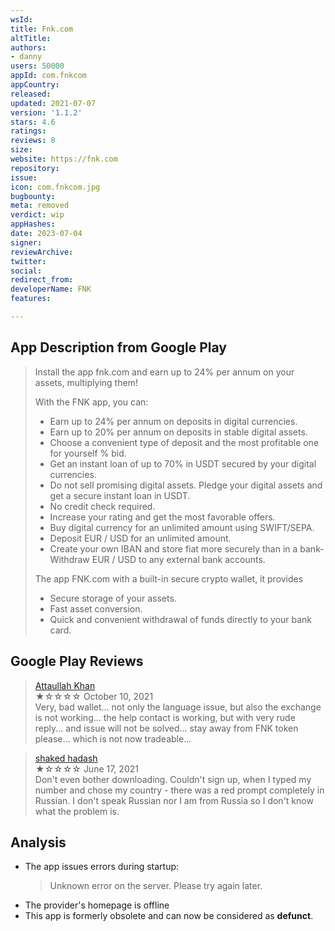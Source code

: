 ```yaml
---
wsId: 
title: Fnk.com
altTitle: 
authors:
- danny
users: 50000
appId: com.fnkcom
appCountry: 
released: 
updated: 2021-07-07
version: '1.1.2'
stars: 4.6
ratings: 
reviews: 8
size: 
website: https://fnk.com
repository: 
issue: 
icon: com.fnkcom.jpg
bugbounty: 
meta: removed
verdict: wip
appHashes: 
date: 2023-07-04
signer: 
reviewArchive: 
twitter: 
social: 
redirect_from: 
developerName: FNK
features: 

---
```


## App Description from Google Play

> Install the app fnk.com and earn up to 24% per annum on your assets, multiplying them!
>
> With the FNK app, you can:
>
> - Earn up to 24% per annum on deposits in digital currencies.
> - Earn up to 20% per annum on deposits in stable digital assets.
> - Choose a convenient type of deposit and the most profitable one for yourself % bid.
> - Get an instant loan of up to 70% in USDT secured by your digital currencies.
> - Do not sell promising digital assets. Pledge your digital assets and get a secure instant loan in USDT.
> - No credit check required.
> - Increase your rating and get the most favorable offers.
> - Buy digital currency for an unlimited amount using SWIFT/SEPA.
> - Deposit EUR / USD for an unlimited amount.
> - Create your own IBAN and store fiat more securely than in a bank-Withdraw EUR / USD to any external bank accounts.
>
> The app FNK.com with a built-in secure crypto wallet, it provides
> - Secure storage of your assets.
> - Fast asset conversion.
> - Quick and convenient withdrawal of funds directly to your bank card.

## Google Play Reviews

> [Attaullah Khan](https://play.google.com/store/apps/details?id=com.fnkcom&gl=us)<br>
  ★☆☆☆☆ October 10, 2021 <br>
       Very, bad wallet... not only the language issue, but also the exchange is not working... the help contact is working, but with very rude reply... and issue will not be solved... stay away from FNK token please... which is not now tradeable...

> [shaked hadash](https://play.google.com/store/apps/details?id=com.fnkcom&gl=us)<br>
  ★☆☆☆☆ June 17, 2021 <br>
       Don't even bother downloading. Couldn't sign up, when I typed my number and chose my country - there was a red prompt completely in Russian. I don't speak Russian nor I am from Russia so I don't know what the problem is.

## Analysis 

- The app issues errors during startup:
  > Unknown error on the server. Please try again later.
- The provider's homepage is offline
- This app is formerly obsolete and can now be considered as **defunct**.